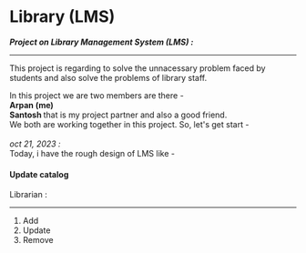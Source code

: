 # Library (LMS)

<b><i>Project on Library Management System (LMS) :</i></b><hr>

This project is regarding to solve the unnacessary problem faced by students and also solve the problems of library staff.

In this project we are two members are there -
<br>
<b>Arpan (me) 
<br>
Santosh </b>that is my project partner and also a good friend.
<br>
We both are working together in this project. So, let's get start -
<br><br>
<i>oct 21, 2023 :</i><br>
Today, i have the rough design of LMS like -<br>
<h4>Update catalog</h4>
Librarian :<hr>
<ol>
<li>Add</li>
<li>Update</li>
<li>Remove</li>
</ol>



